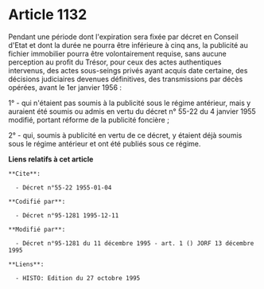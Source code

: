 # Article 1132

Pendant une période dont l'expiration sera fixée par décret en Conseil d'Etat et dont la durée ne pourra être inférieure à
cinq ans, la publicité au fichier immobilier pourra être volontairement requise, sans aucune perception au profit du Trésor,
pour ceux des actes authentiques intervenus, des actes sous-seings privés ayant acquis date certaine, des décisions
judiciaires devenues définitives, des transmissions par décès opérées, avant le 1er janvier 1956 :

1° - qui n'étaient pas soumis à la publicité sous le régime antérieur, mais y auraient été soumis ou admis en vertu du décret
n° 55-22 du 4 janvier 1955 modifié, portant réforme de la publicité foncière ;

2° - qui, soumis à publicité en vertu de ce décret, y étaient déjà soumis sous le régime antérieur et ont été publiés sous ce
régime.

**Liens relatifs à cet article**

	**Cite**:

	  - Décret n°55-22 1955-01-04

	**Codifié par**:

	  - Décret n°95-1281 1995-12-11

	**Modifié par**:

	  - Décret n°95-1281 du 11 décembre 1995 - art. 1 () JORF 13 décembre 1995

	**Liens**:

	  - HISTO: Edition du 27 octobre 1995
